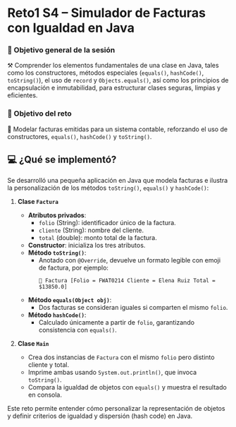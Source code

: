 # Reto1 S4 – Simulador de Facturas con Igualdad en Java

### 🎯 Objetivo general de la sesión
⚒️ Comprender los elementos fundamentales de una clase en Java, tales como los constructores, métodos especiales (`equals()`, `hashCode()`, `toString()`), el uso de `record` y `Objects.equals()`, así como los principios de encapsulación e inmutabilidad, para estructurar clases seguras, limpias y eficientes.

### 🎯 Objetivo del reto
💼 Modelar facturas emitidas para un sistema contable, reforzando el uso de constructores, `equals()`, `hashCode()` y `toString()`.

## 💻 ¿Qué se implementó?
Se desarrolló una pequeña aplicación en Java que modela facturas e ilustra la personalización de los métodos `toString()`, `equals()` y `hashCode()`:

1. **Clase `Factura`**  
   - **Atributos privados**:  
     - `folio` (String): identificador único de la factura.  
     - `cliente` (String): nombre del cliente.  
     - `total` (double): monto total de la factura.  
   - **Constructor**: inicializa los tres atributos.  
   - **Método `toString()`**:  
     - Anotado con `@Override`, devuelve un formato legible con emoji de factura, por ejemplo:  
       ```
       🧾 Factura [Folio = FWAT0214 Cliente = Elena Ruiz Total = $13850.0]
       ```
   - **Método `equals(Object obj)`**:  
     - Dos facturas se consideran iguales si comparten el mismo `folio`.  
   - **Método `hashCode()`**:  
     - Calculado únicamente a partir de `folio`, garantizando consistencia con `equals()`.

2. **Clase `Main`**  
   - Crea dos instancias de `Factura` con el mismo `folio` pero distinto cliente y total.  
   - Imprime ambas usando `System.out.println()`, que invoca `toString()`.  
   - Compara la igualdad de objetos con `equals()` y muestra el resultado en consola.

Este reto permite entender cómo personalizar la representación de objetos y definir criterios de igualdad y dispersión (hash code) en Java.
